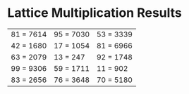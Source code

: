 # Lattice Multiplication Results

|   |   |   |
|---|---|---|
| 81 = 7614 | 95 = 7030 | 53 = 3339 |
| 42 = 1680 | 17 = 1054 | 81 = 6966 |
| 63 = 2079 | 13 = 247 | 92 = 1748 |
| 99 = 9306 | 59 = 1711 | 11 = 902 |
| 83 = 2656 | 76 = 3648 | 70 = 5180 |
